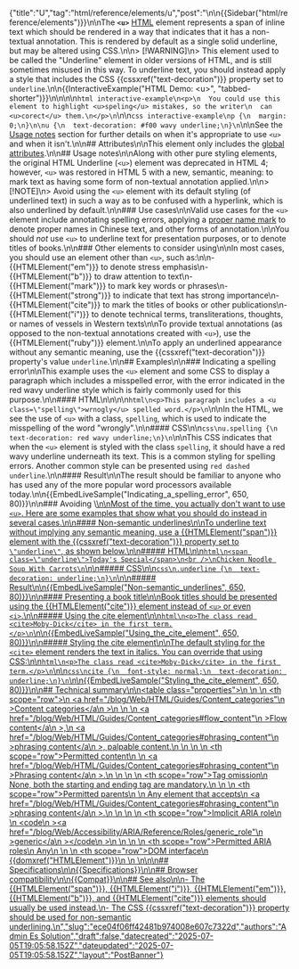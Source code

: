 {"title":"U","tag":"html/reference/elements/u","post":"\n\n{{Sidebar(\"html/reference/elements\")}}\n\nThe **`<u>`** [HTML](/blog/Web/HTML) element represents a span of inline text which should be rendered in a way that indicates that it has a non-textual annotation. This is rendered by default as a single solid underline, but may be altered using CSS.\n\n> [!WARNING]\n> This element used to be called the \"Underline\" element in older versions of HTML, and is still sometimes misused in this way. To underline text, you should instead apply a style that includes the CSS {{cssxref(\"text-decoration\")}} property set to `underline`.\n\n{{InteractiveExample(\"HTML Demo: &lt;u&gt;\", \"tabbed-shorter\")}}\n\n<!-- cSpell:ignore speling corect -->\n\n```html interactive-example\n<p>\n  You could use this element to highlight <u>speling</u> mistakes, so the writer\n  can <u>corect</u> them.\n</p>\n```\n\n```css interactive-example\np {\n  margin: 0;\n}\n\nu {\n  text-decoration: #f00 wavy underline;\n}\n```\n\nSee the [Usage notes](#usage_notes) section for further details on when it's appropriate to use `<u>` and when it isn't.\n\n## Attributes\n\nThis element only includes the [global attributes](/blog/Web/HTML/Reference/Global_attributes).\n\n## Usage notes\n\nAlong with other pure styling elements, the original HTML Underline (`<u>`) element was deprecated in HTML 4; however, `<u>` was restored in HTML 5 with a new, semantic, meaning: to mark text as having some form of non-textual annotation applied.\n\n> [!NOTE]\n> Avoid using the `<u>` element with its default styling (of underlined text) in such a way as to be confused with a hyperlink, which is also underlined by default.\n\n### Use cases\n\nValid use cases for the `<u>` element include annotating spelling errors, applying a [proper name mark](https://en.wikipedia.org/wiki/Proper_name_mark) to denote proper names in Chinese text, and other forms of annotation.\n\nYou should _not_ use `<u>` to underline text for presentation purposes, or to denote titles of books.\n\n### Other elements to consider using\n\nIn most cases, you should use an element other than `<u>`, such as:\n\n- {{HTMLElement(\"em\")}} to denote stress emphasis\n- {{HTMLElement(\"b\")}} to draw attention to text\n- {{HTMLElement(\"mark\")}} to mark key words or phrases\n- {{HTMLElement(\"strong\")}} to indicate that text has strong importance\n- {{HTMLElement(\"cite\")}} to mark the titles of books or other publications\n- {{HTMLElement(\"i\")}} to denote technical terms, transliterations, thoughts, or names of vessels in Western texts\n\nTo provide textual annotations (as opposed to the non-textual annotations created with `<u>`), use the {{HTMLElement(\"ruby\")}} element.\n\nTo apply an underlined appearance without any semantic meaning, use the {{cssxref(\"text-decoration\")}} property's value `underline`.\n\n## Examples\n\n### Indicating a spelling error\n\nThis example uses the `<u>` element and some CSS to display a paragraph which includes a misspelled error, with the error indicated in the red wavy underline style which is fairly commonly used for this purpose.\n\n#### HTML\n\n<!-- cSpell:ignore wrnogly -->\n\n```html\n<p>This paragraph includes a <u class=\"spelling\">wrnogly</u> spelled word.</p>\n```\n\nIn the HTML, we see the use of `<u>` with a class, `spelling`, which is used to indicate the misspelling of the word \"wrongly\".\n\n#### CSS\n\n```css\nu.spelling {\n  text-decoration: red wavy underline;\n}\n```\n\nThis CSS indicates that when the `<u>` element is styled with the class `spelling`, it should have a red wavy underline underneath its text. This is a common styling for spelling errors. Another common style can be presented using `red dashed underline`.\n\n#### Result\n\nThe result should be familiar to anyone who has used any of the more popular word processors available today.\n\n{{EmbedLiveSample(\"Indicating_a_spelling_error\", 650, 80)}}\n\n### Avoiding \\<u>\n\nMost of the time, you actually don't want to use `<u>`. Here are some examples that show what you should do instead in several cases.\n\n#### Non-semantic underlines\n\nTo underline text without implying any semantic meaning, use a {{HTMLElement(\"span\")}} element with the {{cssxref(\"text-decoration\")}} property set to `\"underline\"`, as shown below.\n\n##### HTML\n\n```html\n<span class=\"underline\">Today's Special</span>\n<br />\nChicken Noodle Soup With Carrots\n```\n\n##### CSS\n\n```css\n.underline {\n  text-decoration: underline;\n}\n```\n\n##### Result\n\n{{EmbedLiveSample(\"Non-semantic_underlines\", 650, 80)}}\n\n#### Presenting a book title\n\nBook titles should be presented using the {{HTMLElement(\"cite\")}} element instead of `<u>` or even `<i>`.\n\n##### Using the cite element\n\n```html\n<p>The class read <cite>Moby-Dick</cite> in the first term.</p>\n```\n\n{{EmbedLiveSample(\"Using_the_cite_element\", 650, 80)}}\n\n##### Styling the cite element\n\nThe default styling for the `<cite>` element renders the text in italics. You can override that using CSS:\n\n```html\n<p>The class read <cite>Moby-Dick</cite> in the first term.</p>\n```\n\n```css\ncite {\n  font-style: normal;\n  text-decoration: underline;\n}\n```\n\n{{EmbedLiveSample(\"Styling_the_cite_element\", 650, 80)}}\n\n## Technical summary\n\n<table class=\"properties\">\n  <tbody>\n    <tr>\n      <th scope=\"row\">\n        <a href=\"/blog/Web/HTML/Guides/Content_categories\"\n          >Content categories</a\n        >\n      </th>\n      <td>\n        <a href=\"/blog/Web/HTML/Guides/Content_categories#flow_content\"\n          >Flow content</a\n        >,\n        <a href=\"/blog/Web/HTML/Guides/Content_categories#phrasing_content\"\n          >phrasing content</a\n        >, palpable content.\n      </td>\n    </tr>\n    <tr>\n      <th scope=\"row\">Permitted content</th>\n      <td>\n        <a href=\"/blog/Web/HTML/Guides/Content_categories#phrasing_content\"\n          >Phrasing content</a\n        >.\n      </td>\n    </tr>\n    <tr>\n      <th scope=\"row\">Tag omission</th>\n      <td>None, both the starting and ending tag are mandatory.</td>\n    </tr>\n    <tr>\n      <th scope=\"row\">Permitted parents</th>\n      <td>\n        Any element that accepts\n        <a href=\"/blog/Web/HTML/Guides/Content_categories#phrasing_content\"\n          >phrasing content</a\n        >.\n      </td>\n    </tr>\n    <tr>\n      <th scope=\"row\">Implicit ARIA role</th>\n      <td>\n        <code\n          ><a href=\"/blog/Web/Accessibility/ARIA/Reference/Roles/generic_role\"\n            >generic</a\n          ></code\n        >\n      </td>\n    </tr>\n    <tr>\n      <th scope=\"row\">Permitted ARIA roles</th>\n      <td>Any</td>\n    </tr>\n    <tr>\n      <th scope=\"row\">DOM interface</th>\n      <td>{{domxref(\"HTMLElement\")}}</td>\n    </tr>\n  </tbody>\n</table>\n\n## Specifications\n\n{{Specifications}}\n\n## Browser compatibility\n\n{{Compat}}\n\n## See also\n\n- The {{HTMLElement(\"span\")}}, {{HTMLElement(\"i\")}}, {{HTMLElement(\"em\")}}, {{HTMLElement(\"b\")}}, and {{HTMLElement(\"cite\")}} elements should usually be used instead.\n- The CSS {{cssxref(\"text-decoration\")}} property should be used for non-semantic underlining.\n","slug":"ece04f06ff42481b974008e607c7322d","authors":"Admin Es Solution","draft":false,"datecreated":"2025-07-05T19:05:58.152Z","dateupdated":"2025-07-05T19:05:58.152Z","layout":"PostBanner"}
